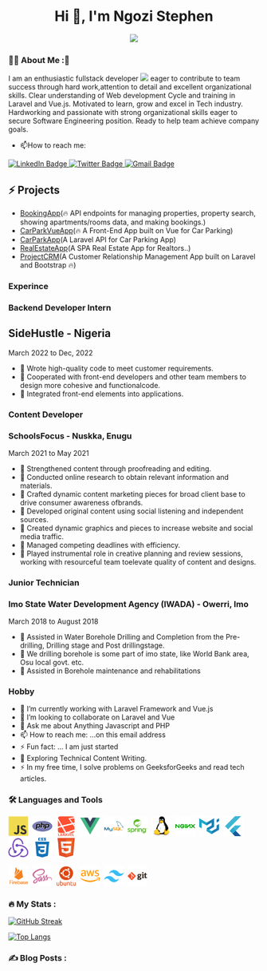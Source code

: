 <h1 align="center">Hi 👋, I'm Ngozi Stephen</h1>
<div id="header" align="center">
  <img src="https://media.giphy.com/media/M9gbBd9nbDrOTu1Mqx/giphy.gif" width="100"/>
</div>


### 👨‍💻 About Me :👋
 
I am an enthusiastic fullstack developer  <img src="https://media.giphy.com/media/WUlplcMpOCEmTGBtBW/giphy.gif" width="30"> eager to contribute to team success through hard work,attention to detail and excellent organizational skills. Clear understanding of Web development Cycle and training in Laravel and Vue.js. Motivated to learn, grow and excel in Tech industry. Hardworking and passionate with strong organizational skills eager to secure Software Engineering position. Ready to help team achieve company goals.

- 📫How to reach me:
<div id="badges">
  <a href="https://linkedin.com/in/ngozi-stephen-6128b8166">
    <img src="https://img.shields.io/badge/LinkedIn-blue?style=for-the-badge&logo=linkedin&logoColor=white" alt="LinkedIn Badge"/>
  </a>
  <a href="https://twitter.com/Stephen_Ngozi">
    <img src="https://img.shields.io/badge/Twitter-blue?style=for-the-badge&logo=twitter&logoColor=white" alt="Twitter Badge"/>
  </a>
    <a href="mailto:ngozi.stephen99@gmail.com">
    <img src="https://img.shields.io/badge/Gmail-red?style=for-the-badge&logo=gmail&logoColor=white" alt="Gmail Badge"/>
  </a>
  
</div>


## ⚡ Projects
<!-- PROJECTS START -->
* [BookingApp](https://github.com/Ngozistephen/BookingApp)(🔥 API endpoints for managing properties, property search, showing apartments/rooms data, and making bookings.) 
* [CarParkVueApp](https://github.com/Ngozistephen/CarParkVueApp)(🔥 A Front-End App built on Vue for Car Parking) 
* [CarParkApp](https://github.com/Ngozistephen/CarParkApp)(A Laravel API for Car Parking App) 
* [RealEstateApp](https://github.com/Ngozistephen/RealEstateApp)(A SPA Real Estate App for Realtors..) 
* [ProjectCRM](https://github.com/Ngozistephen/projectcrm)(A Customer Relationship Management App built on Laravel and Bootstrap 🔥) 
<!-- PROJECTS END -->

### Experince
<!---EXPERINCE START -->
### Backend Developer Intern
 ## SideHustle - Nigeria
March 2022 to Dec, 2022
- 🔭  Wrote high-quality code to meet customer requirements.
- 🔭 Cooperated with front-end developers and other team members to design more cohesive and functionalcode.
- 🔭 Integrated front-end elements into applications.

### Content Developer
  ### SchoolsFocus - Nuskka, Enugu
  March 2021 to May 2021
- 🔭 Strengthened content through proofreading and editing.
- 🔭 Conducted online research to obtain relevant information and materials.
- 🔭 Crafted dynamic content marketing pieces for broad client base to drive consumer awareness ofbrands.
- 🔭 Developed original content using social listening and independent sources.
- 🔭 Created dynamic graphics and pieces to increase website and social media traffic.
- 🔭 Managed competing deadlines with efficiency.
- 🔭 Played instrumental role in creative planning and review sessions, working with resourceful team toelevate quality of content and designs.

### Junior Technician
 ### Imo State Water Development Agency (IWADA) - Owerri, Imo
March 2018 to August 2018
- 🔭 Assisted in Water Borehole Drilling and Completion from the Pre-drilling, Drilling stage and Post drillingstage. 
- 🔭 We drilling borehole is some part of imo state, like World Bank area, Osu local govt. etc.
- 🔭 Assisted in Borehole maintenance and rehabilitations
<!---EXPERINCE END -->

<!---HOBBY START -->
### Hobby 
- 🌱 I’m currently working with Laravel Framework and Vue.js
- 👯 I’m looking to collaborate on Laravel and Vue
- 💬 Ask me about Anything Javascript and PHP
- 📫 How to reach me: ...on this email address 
- ⚡ Fun fact: ... I am just started
- 🌱 Exploring Technical Content Writing.
- ⚡ In my free time, I solve problems on GeeksforGeeks and read tech articles.
<!---HOBBY END -->

### 🛠️ Languages and Tools
<div>
   <img src="https://github.com/devicons/devicon/blob/master/icons/javascript/javascript-original.svg" title="JavaScript" alt="JavaScript" width="40" height="40"/>&nbsp;
   <img src="https://github.com/devicons/devicon/blob/master/icons/php/php-original.svg" title="Php" alt="JPhp" width="40" height="40"/>&nbsp;
  <img src="https://github.com/devicons/devicon/blob/master/icons/laravel/laravel-plain-wordmark.svg" title="Laravel" alt="Laravel" width="40" height="40"/>&nbsp;
  <img src="https://github.com/devicons/devicon/blob/master/icons/vuejs/vuejs-original.svg" title="Vuejs" alt="Vuejs" width="40" height="40"/>&nbsp;
  <img src="https://github.com/devicons/devicon/blob/master/icons/mysql/mysql-original-wordmark.svg" title="MySQL"  alt="MySQL" width="40" height="40"/>&nbsp;
  <img src="https://github.com/devicons/devicon/blob/master/icons/spring/spring-original-wordmark.svg" title="Spring" alt="Spring" width="40" height="40"/>&nbsp;
  <img src="https://github.com/devicons/devicon/blob/master/icons/linux/linux-original.svg" title="Linux" alt="Linux" width="40" height="40"/>&nbsp;
  <img src="https://github.com/devicons/devicon/blob/master/icons/nginx/nginx-original.svg" title="Nginx" alt="Nginx" width="40" height="40"/>&nbsp;
   <img src="https://github.com/devicons/devicon/blob/master/icons/materialui/materialui-original.svg" title="Material UI" alt="Material UI" width="40" height="40"/>&nbsp;
  <img src="https://github.com/devicons/devicon/blob/master/icons/flutter/flutter-original.svg" title="Flutter" alt="Flutter" width="40" height="40"/>&nbsp;
  <img src="https://github.com/devicons/devicon/blob/master/icons/redux/redux-original.svg" title="Redux" alt="Redux " width="40" height="40"/>&nbsp;
  <img src="https://github.com/devicons/devicon/blob/master/icons/css3/css3-plain-wordmark.svg"  title="CSS3" alt="CSS" width="40" height="40"/>&nbsp;
  <img src="https://github.com/devicons/devicon/blob/master/icons/html5/html5-original.svg" title="HTML5" alt="HTML" width="40" height="40"/>&nbsp;
 
  <img src="https://github.com/devicons/devicon/blob/master/icons/firebase/firebase-plain-wordmark.svg" title="Firebase" alt="Firebase" width="40" height="40"/>&nbsp;
  <img src="https://github.com/devicons/devicon/blob/master/icons/sass/sass-original.svg" title="Sass"  alt="Sass" width="40" height="40"/>&nbsp;
  <img src="https://github.com/devicons/devicon/blob/master/icons/ubuntu/ubuntu-plain-wordmark.svg" title="Ubuntu"  alt="Ubuntu" width="40" height="40"/>&nbsp;
  <img src="https://github.com/devicons/devicon/blob/master/icons/amazonwebservices/amazonwebservices-plain-wordmark.svg" title="AWS" alt="AWS" width="40" height="40"/>&nbsp;
  <img src="https://github.com/devicons/devicon/blob/master/icons/tailwindcss/tailwindcss-plain.svg" title="Tailwindcss" alt="Tailwindcss" width="40" height="40"/>&nbsp;
  <img src="https://github.com/devicons/devicon/blob/master/icons/git/git-original-wordmark.svg" title="Git" alt="Git" width="40" height="40"/>&nbsp;
</div>
 
 ### 🔥 My Stats :
 
[![GitHub Streak](http://github-readme-streak-stats.herokuapp.com?user=Ngozistephen&theme=dark)](https://git.io/streak-stats)

[![Top Langs](https://github-readme-stats.vercel.app/api/top-langs/?username=Ngozistephen&layout=compact&theme=vision-friendly-dark)](https://github.com/Ngozistephen/github-readme-stats)


### ✍️ Blog Posts :
<!-- BLOG-POST-LIST:START -->
<!-- BLOG-POST-LIST:END -->
